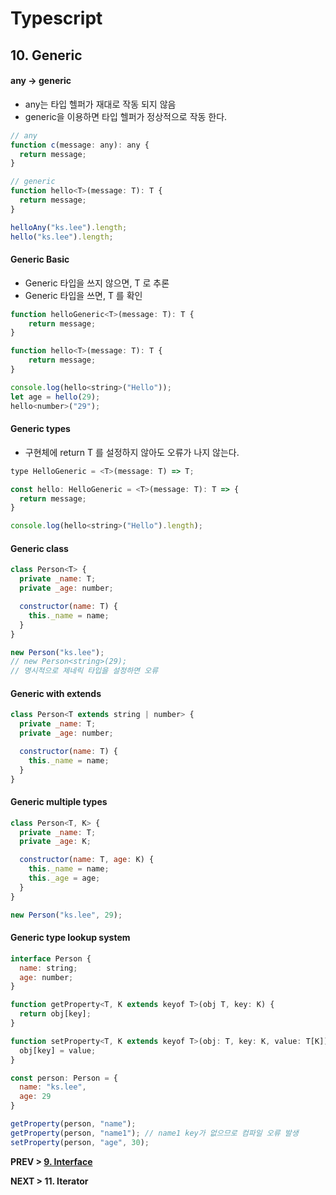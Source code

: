 # Typescript

## 10. Generic

#### any -> generic
- any는 타입 헬퍼가 재대로 작동 되지 않음
- generic을 이용하면 타입 헬퍼가 정상적으로 작동 한다.
```javascript
// any
function c(message: any): any {
  return message;
}

// generic
function hello<T>(message: T): T {
  return message;
}

helloAny("ks.lee").length;
hello("ks.lee").length;
```

#### Generic Basic
- Generic 타입을 쓰지 않으면, T 로 추론
- Generic 타입을 쓰면, T 를 확인
```javascript
function helloGeneric<T>(message: T): T {
    return message;
}

function hello<T>(message: T): T {
    return message;
}

console.log(hello<string>("Hello"));
let age = hello(29);
hello<number>("29");
```

#### Generic types
- 구현체에 return T 를 설정하지 않아도 오류가 나지 않는다.
```javascript
type HelloGeneric = <T>(message: T) => T;

const hello: HelloGeneric = <T>(message: T): T => {
  return message;
}

console.log(hello<string>("Hello").length);
```

#### Generic class
```javascript
class Person<T> {
  private _name: T;
  private _age: number;

  constructor(name: T) {
    this._name = name;
  }
}

new Person("ks.lee");
// new Person<string>(29);
// 명시적으로 제네릭 타입을 설정하면 오류
```

#### Generic with extends
```javascript
class Person<T extends string | number> {
  private _name: T;
  private _age: number;

  constructor(name: T) {
    this._name = name;
  }
}
```

#### Generic multiple types
```javascript
class Person<T, K> {
  private _name: T;
  private _age: K;

  constructor(name: T, age: K) {
    this._name = name;
    this._age = age;
  }
}

new Person("ks.lee", 29);
```

#### Generic type lookup system
```javascript
interface Person {
  name: string;
  age: number;
}

function getProperty<T, K extends keyof T>(obj T, key: K) {
  return obj[key];
}

function setProperty<T, K extends keyof T>(obj: T, key: K, value: T[K]): void {
  obj[key] = value;
}

const person: Person = {
  name: "ks.lee",
  age: 29
}

getProperty(person, "name");
getProperty(person, "name1"); // name1 key가 없으므로 컴파일 오류 발생
setProperty(person, "age", 30);
```




**PREV > [9. Interface](https://github.com/mirrors89/study/tree/master/typescript/9_Class.md)**

**NEXT > 11. Iterator**
